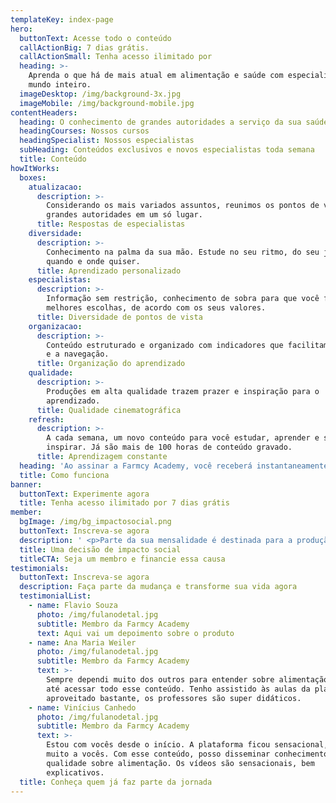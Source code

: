 ```yaml
---
templateKey: index-page
hero:
  buttonText: Acesse todo o conteúdo
  callActionBig: 7 dias grátis.
  callActionSmall: Tenha acesso ilimitado por
  heading: >-
    Aprenda o que há de mais atual em alimentação e saúde com especialistas do
    mundo inteiro.
  imageDesktop: /img/background-3x.jpg
  imageMobile: /img/background-mobile.jpg
contentHeaders:
  heading: O conhecimento de grandes autoridades a serviço da sua saúde
  headingCourses: Nossos cursos
  headingSpecialist: Nossos especialistas
  subHeading: Conteúdos exclusivos e novos especialistas toda semana
  title: Conteúdo
howItWorks:
  boxes:
    atualizacao:
      description: >-
        Considerando os mais variados assuntos, reunimos os pontos de vista de
        grandes autoridades em um só lugar.
      title: Respostas de especialistas
    diversidade:
      description: >-
        Conhecimento na palma da sua mão. Estude no seu ritmo, do seu jeito,
        quando e onde quiser.
      title: Aprendizado personalizado
    especialistas:
      description: >-
        Informação sem restrição, conhecimento de sobra para que você faça suas
        melhores escolhas, de acordo com os seus valores.
      title: Diversidade de pontos de vista
    organizacao:
      description: >-
        Conteúdo estruturado e organizado com indicadores que facilitam o estudo
        e a navegação.
      title: Organização do aprendizado
    qualidade:
      description: >-
        Produções em alta qualidade trazem prazer e inspiração para o
        aprendizado.
      title: Qualidade cinematográfica
    refresh:
      description: >-
        A cada semana, um novo conteúdo para você estudar, aprender e se
        inspirar. Já são mais de 100 horas de conteúdo gravado.
      title: Aprendizagem constante
  heading: 'Ao assinar a Farmcy Academy, você receberá instantaneamente:'
  title: Como funciona
banner:
  buttonText: Experimente agora
  title: Tenha acesso ilimitado por 7 dias grátis
member:
  bgImage: /img/bg_impactosocial.png
  buttonText: Inscreva-se agora
  description: ' <p>Parte da sua mensalidade é destinada para a produção de uma série totalmente gratuita, que tem a missão de levar conhecimento e informação sobre alimentação e saúde para todos os brasileiros.</p><p>Além de melhorar a sua qualidade de vida, você possibilita que muitas outras pessoas também adquiram conhecimento para transformar suas vidas.</p><p>Até agora, já são mais de 50 mil pessoas impactadas.</p>'
  title: Uma decisão de impacto social
  titleCTA: Seja um membro e financie essa causa
testimonials:
  buttonText: Inscreva-se agora
  description: Faça parte da mudança e transforme sua vida agora
  testimonialList:
    - name: Flavio Souza
      photo: /img/fulanodetal.jpg
      subtitle: Membro da Farmcy Academy
      text: Aqui vai um depoimento sobre o produto
    - name: Ana Maria Weiler
      photo: /img/fulanodetal.jpg
      subtitle: Membro da Farmcy Academy
      text: >-
        Sempre dependi muito dos outros para entender sobre alimentação e saúde,
        até acessar todo esse conteúdo. Tenho assistido às aulas da plataforma e
        aproveitado bastante, os professores são super didáticos.
    - name: Vinícius Canhedo
      photo: /img/fulanodetal.jpg
      subtitle: Membro da Farmcy Academy
      text: >-
        Estou com vocês desde o início. A plataforma ficou sensacional, agradeço
        muito a vocês. Com esse conteúdo, posso disseminar conhecimento de
        qualidade sobre alimentação. Os vídeos são sensacionais, bem
        explicativos.
  title: Conheça quem já faz parte da jornada
---
```


